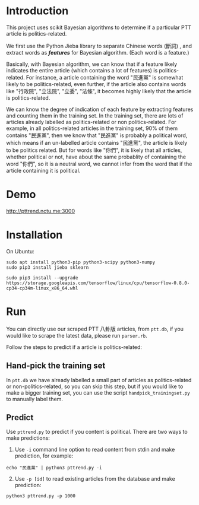 # Introduction
This project uses scikit Bayesian algorithms to determine if a particular PTT article is politics-related.

We first use the Python Jieba library to separate Chinese words (斷詞) , and extract words as ***features*** for Bayesian algorithm. (Each word is a feature.)

Basically, with Bayesian algorithm, we can know that if a feature likely indicates the entire article (which contains a lot of features) is politics-related. For instance, a article containing the word "民進黨" is somewhat likely to be politics-related, even further, if the article also contains words like  "行政院", "立法院", "立委", "法條", it becomes highly likely that the article is politics-related.

We can know the degree of indication of each feature by extracting features and counting them in the training set. In the training set, there are lots of articles already labelled as politics-related or non politics-related. For example, in all politics-related articles in the training set, 90% of them contains "民進黨", then we know that "民進黨" is probably a political word, which means if an un-labelled article contains "民進黨", the article is likely to be politics related. But for words like "你們", it is likely that all articles, whether political or not, have about the same probablity of containing the word "你們", so it is a neutral word, we cannot infer from the word that if the article containing it is political.

# Demo
http://pttrend.nctu.me:3000

# Installation
On Ubuntu:

````
sudo apt install python3-pip python3-scipy python3-numpy
sudo pip3 install jieba sklearn

sudo pip3 install --upgrade https://storage.googleapis.com/tensorflow/linux/cpu/tensorflow-0.8.0-cp34-cp34m-linux_x86_64.whl
````

# Run
You can directly use our scraped PTT 八卦版 articles, from `ptt.db`, if you would like to scrape the latest data, please run `parser.rb`.

Follow the steps to predict if a article is politics-related:

## Hand-pick the training set
In `ptt.db` we have already labelled a small part of articles as politics-related or non-politics-related, so you can skip this step, but if you would like to make a bigger training set, you can use the script `handpick_trainingset.py` to manually label them.

## Predict
Use `pttrend.py` to predict if you content is political. There are two ways to make predictions:

1. Use `-i` command line option to read content from stdin and make prediction, for example:
````
echo "民進黨" | python3 pttrend.py -i
````

2. Use `-p [id]` to read existing articles from the database and make prediction:
````
python3 pttrend.py -p 1000
````

